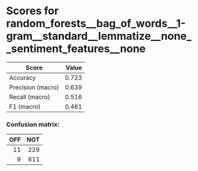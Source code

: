 # Scores for random_forests__bag_of_words__1-gram__standard__lemmatize__none__sentiment_features__none
|      Score      |Value|
|-----------------|----:|
|Accuracy         |0.723|
|Precision (macro)|0.639|
|Recall (macro)   |0.516|
|F1 (macro)       |0.461|

### Confusion matrix:
|OFF|NOT|
|--:|--:|
| 11|229|
|  9|611|
